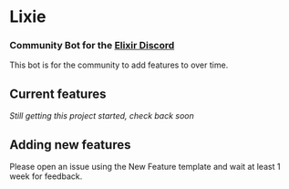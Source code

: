 # Lixie

### Community Bot for the [Elixir Discord](https://discord.gg/elixir)

This bot is for the community to add features to over time.

## Current features

_Still getting this project started, check back soon_

## Adding new features

Please open an issue using the New Feature template and wait at least 1 week for feedback.
